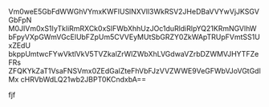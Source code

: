 Vm0weE5GbFdWWGhVYmxKWFlUSlNXVll3WkRSV2JHeDBaVVYwVjJKSGVGbFpN
M0JIVm0xS1IyTkliRmRXCk0xSlFWbXhhUzJOc1duRldiRlpYQ21KRmNGVlhW
bFpyVXpGWmVGcElUbFZpUm5CVVEyMUtSbGRZY0ZkWApTRUpFVmtSS1UxZEdU
bkppUmtwcFYwVktlVkV5TVZkalZrWlZWbXhLVGdwaVZrbDZWMVJHYTFZeFRs
ZFQKYkZaT1VsaFNSVmx0ZEdGalZteFhVbFJzVVZWWE9VeGFWbVJoVGtGdlMx
cHRVbWdLQ21wb2JBPT0KCndxbA==

fjf